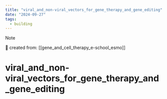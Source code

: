 ```yaml
---
title: "viral_and_non-viral_vectors_for_gene_therapy_and_gene_editing"
date: "2024-09-27"
tags:
  - building
---
```


> [!NOTE]
> 🌱 created from: [[gene_and_cell_therapy_e-school_esmo]]

# viral_and_non-viral_vectors_for_gene_therapy_and_gene_editing
